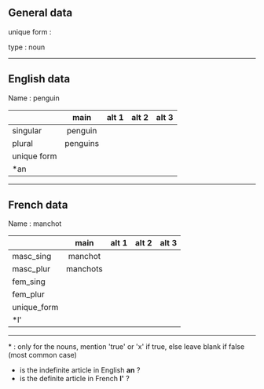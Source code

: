 ## General data

unique form :

type : noun

---

## English data

Name : penguin

|             |   main   | alt 1 | alt 2 | alt 3 |
| :---------- | :------: | :---: | :---: | ----- |
| singular    | penguin  |       |       |       |
| plural      | penguins |       |       |       |
| unique form |          |       |       |       |
| \*an        |          |       |       |       |

---

## French data

Name : manchot

|             |   main   | alt 1 | alt 2 | alt 3 |
| :---------- | :------: | :---: | :---: | :---: |
| masc_sing   | manchot  |       |       |       |
| masc_plur   | manchots |       |       |       |
| fem_sing    |          |       |       |       |
| fem_plur    |          |       |       |       |
| unique_form |          |       |       |       |
| \*l'        |          |       |       |       |

---

\* : only for the nouns, mention 'true' or 'x' if true, else leave blank if false (most common case)

- is the indefinite article in English **an** ?
- is the definite article in French **l'** ?
